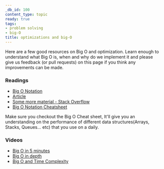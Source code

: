 ```yaml
---
_db_id: 100
content_type: topic
ready: true
tags:
- problem solving
- big-O
title: optimizations and big-O
---
```


Here are a few good resources on Big O and optimization. Learn enough to understand what Big O is, when and why do we implement it and please give us feedback (or pull requests) on this page if you think any improvements can be made.

### Readings
  - [Big O Notation](https://guide.freecodecamp.org/computer-science/notation/big-o-notation)
  - [Article](https://www.freecodecamp.org/news/my-first-foray-into-technology-c5b6e83fe8f1/)
  - [Some more material - Stack Overflow](https://stackoverflow.com/questions/487258/what-is-a-plain-english-explanation-of-big-o-notation)
  - [Big O Notation Cheatsheet](https://www.bigocheatsheet.com/)

Make sure you checkout the Big O Cheat sheet, It'll give you an understanding on the performance of different data structures(Arrays,  Stacks, Queues... etc) that you use on a daily.

### Videos
  - [Big O in 5 minutes](https://www.youtube.com/watch?v=__vX2sjlpXU)
  - [Big O in depth](https://www.youtube.com/watch?v=kS_gr2_-ws8)
  - [Big O and Time Complexity](https://www.youtube.com/watch?v=D6xkbGLQesk)